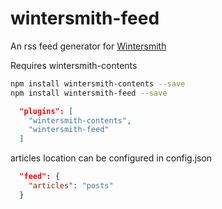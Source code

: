 # wintersmith-feed
An rss feed generator for [Wintersmith](https://wintersmith.io "Wintersmith")

Requires wintersmith-contents

```bash
npm install wintersmith-contents --save
npm install wintersmith-feed --save
```

```JSON
  "plugins": [
    "wintersmith-contents",
    "wintersmith-feed"
  ]
```
articles location can be configured in config.json
```JSON
  "feed": {
    "articles": "posts"
  }
```

